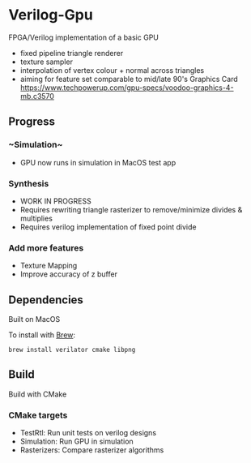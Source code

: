 # Verilog-Gpu

FPGA/Verilog implementation of a basic GPU
- fixed pipeline triangle renderer
- texture sampler
- interpolation of vertex colour + normal across triangles
- aiming for feature set comparable to mid/late 90's Graphics Card https://www.techpowerup.com/gpu-specs/voodoo-graphics-4-mb.c3570

## Progress

### ~Simulation~
  - GPU now runs in simulation in MacOS test app

### Synthesis
 - WORK IN PROGRESS
 - Requires rewriting triangle rasterizer to remove/minimize divides & multiplies
 - Requires verilog implementation of fixed point divide

### Add more features
 - Texture Mapping
 - Improve accuracy of z buffer

## Dependencies

Built on MacOS

To install with [Brew](https://brew.sh/):
```
brew install verilator cmake libpng
```

## Build

Build with CMake

### CMake targets 

- TestRtl: Run unit tests on verilog designs
- Simulation: Run GPU in simulation
- Rasterizers: Compare rasterizer algorithms

